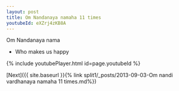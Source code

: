 ```yaml
---
layout: post
title: Om Nandanaya namaha 11 times
youtubeId: eXZrj4zKB8A
---
```

 
 
Om Nandanaya nama 
 
 -  Who makes us happy 
 
  
 
  
 
 
 
 
 
 


{% include youtubePlayer.html id=page.youtubeId %}
 
[Next]({{ site.baseurl }}{% link  split1/_posts/2013-09-03-Om nandi vardhanaya namaha 11 times.md%})
 
